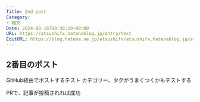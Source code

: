 ```yaml
---
Title: 2nd post
Category:
- 雑文
Date: 2024-08-16T09:38:29+09:00
URL: https://atsushifx.hatenablog.jp/entry/test
EditURL: https://blog.hatena.ne.jp/atsushifx/atsushifx.hatenablog.jp/atom/entry/6801883189129913320
---
```


## 2番目のポスト

GitHub経由でポストするテスト
カテゴリー、タグがうまくつくかもテストする

PRで、記事が投稿されれば成功
